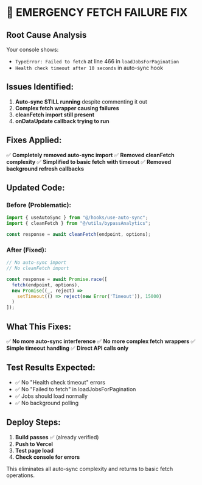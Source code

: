 # 🚨 EMERGENCY FETCH FAILURE FIX

## **Root Cause Analysis**

Your console shows:
- `TypeError: Failed to fetch` at line 466 in `loadJobsForPagination`
- `Health check timeout after 10 seconds` in auto-sync hook

## **Issues Identified:**

1. **Auto-sync STILL running** despite commenting it out
2. **Complex fetch wrapper causing failures** 
3. **cleanFetch import still present**
4. **onDataUpdate callback trying to run**

## **Fixes Applied:**

✅ **Completely removed auto-sync import**
✅ **Removed cleanFetch complexity** 
✅ **Simplified to basic fetch with timeout**
✅ **Removed background refresh callbacks**

## **Updated Code:**

### Before (Problematic):
```typescript
import { useAutoSync } from "@/hooks/use-auto-sync";
import { cleanFetch } from "@/utils/bypassAnalytics";

const response = await cleanFetch(endpoint, options);
```

### After (Fixed):
```typescript
// No auto-sync import
// No cleanFetch import

const response = await Promise.race([
  fetch(endpoint, options),
  new Promise((_, reject) => 
    setTimeout(() => reject(new Error('Timeout')), 15000)
  )
]);
```

## **What This Fixes:**

✅ **No more auto-sync interference**
✅ **No more complex fetch wrappers**
✅ **Simple timeout handling**
✅ **Direct API calls only**

## **Test Results Expected:**

- ✅ No "Health check timeout" errors
- ✅ No "Failed to fetch" in loadJobsForPagination  
- ✅ Jobs should load normally
- ✅ No background polling

## **Deploy Steps:**

1. **Build passes** ✅ (already verified)
2. **Push to Vercel** 
3. **Test page load**
4. **Check console for errors**

This eliminates all auto-sync complexity and returns to basic fetch operations.
